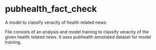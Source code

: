 # pubhealth_fact_check
A model to classify veracity of health related news


File consists of an analysis and model training to classify veracity of the given health related news. It uses pubhealth annotated dataset for model training.
